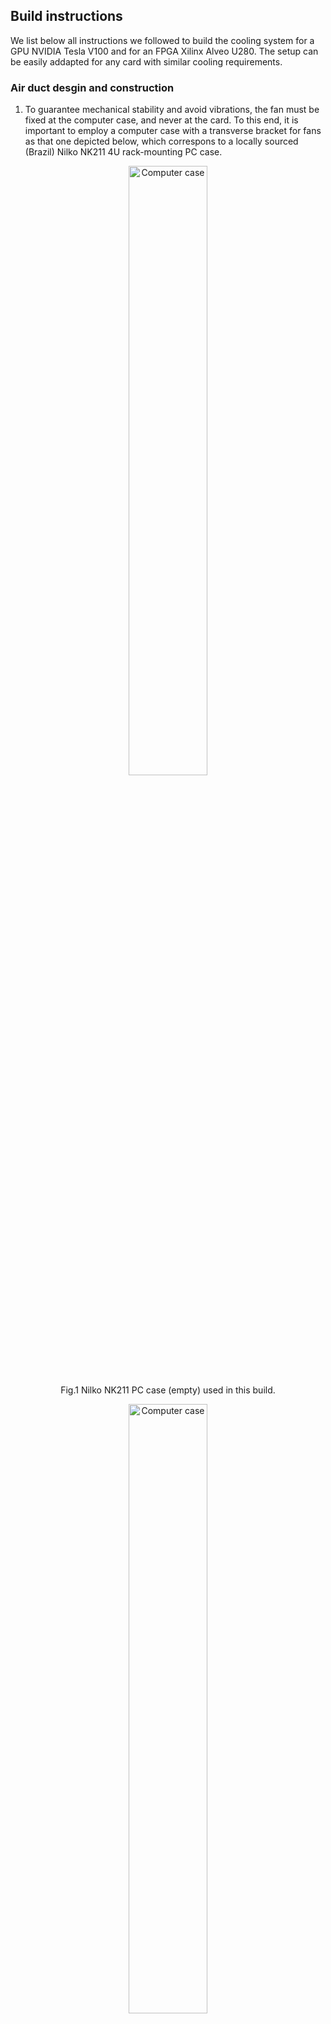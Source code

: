 ## Build instructions

We list below all instructions we followed to build the cooling system for 
a GPU NVIDIA Tesla V100 and for an FPGA Xilinx Alveo U280. The setup can be easily addapted for any card with similar cooling requirements. 

### Air duct desgin and construction 


1. To guarantee mechanical stability and avoid
vibrations, the fan must be fixed at the computer case, and never at the card. To
this end, it is important to employ a computer case with a transverse bracket 
for fans as that one depicted below, which correspons to a locally sourced (Brazil) Nilko NK211 4U
rack-mounting PC case.  

<p align="center">
<img src="../img/nilko.jpg" alt="Computer case" width="50%" /> 
<br>
Fig.1 Nilko NK211 PC case (empty) used in this build.
</p>

<p align="center">
<img src="../img/nilko2.jpg" alt="Computer case" width="50%" />  <br>
Fig.2 Nilko NK211 case with an nVidia Tesla V100 GPU  and all PC components installed. <br> Notice
the 60x60mm cooling fan mounting position (in front of the GPU card).
</p>



2. With the help of a cardboard sheet, for instance, draw the fan opening, mounting holes, and the reference marks for the 
card’s air intake, see below.

<p align="center">
<img src="../img/draw1.jpg" alt="Computer case" width="25%" /> 
<img src="../img/draw2.jpg" alt="Computer case" width="25%" /> 
<br>
Fig.3 Drawing guide lines (left) and full contour (right) of the GPU air intake on the cardboard.
template
</p>

3. Mark the center of each one of the duct openings and measure the vertical and horizontal distances
between them. Such distances will be very important to align the openings when making the 3D model, as
most 3D modeling softwares (we used Autodesk Fusion 360) have center-referenced primitives
(rectangles and circles).

<p align="center">
<img src="../img/draw3.jpg" alt="Computer case" width="25%" /> 
<br>
Fig.4 Cleaned-up outlines of the air duct intake (red) and outlet (blue) <br> and center-to-center
measurements (“x” and “y”).
</p>


4. Use a 3D modeling software to draw a 4mm thick mounting flange for the air duct inlet (similar to
the mounting structure of the fan itself). Draw an hollow frame corresponding to the GPU (or
FPGA) card’s air intake outline on the same diagram, at a plane offset from the origin by the distance
between the fan mounting position and the card’s air intake (when installed on the PC case). Make
this frame 15mm high, 2.5mm thick and oversized in such a way that allow a gap of at least 5mm
between the frame (which will become the duct’s air exit) and the board’s air intake. Refer to the
measurements token on the previous steps to align the two drawings. If possible, use the automatic composing features of the 3D modeling software to draw the air duct’s
body between the two ends (we used the “loft” tool on Autodesk Fusion 360. As this tool deals only
with solid object, we used it twice: for the outer and inner duct shells and subtracted the resulting
objects to obtain an hollow body).

<p align="center">
<img src="../img/3DP.png" alt="Computer case" width="25%" /> 
<img src="../img/3DP2.png" alt="Computer case" width="25%" /> 
<br>
Fig.5 Model the ends of the air duct (left) and use the 3D modeling software tools <br> to automatically
generate the complex structure connecting them (right).
</p>

5. Make a test-fit part of the complete air duct using a 3D printer. You can use regular PLA and low
filling (about 10%) for this test. Mount the test-fit part on the PC case and measure the gap between
the duct and the CPU (of FPGA) card. Modify the 3D model in order to make this gap 4mm wide
and uniform on all sides.

<p align="center">
<img src="../img/nvidiatest.jpg" alt="Computer case" width="50%" />  <br>
Fig.6 Test-fit piece mounted on the PC case. Notice the wide and irregular gap between the duct
and the nVidia GPU card’s air intake.
</p>

6. Make the final air duct using the 3D printer. Use an higher filling rate (we used 80%) to prevent
the supporting flange from being crushed when the mounting screws get tightened up. Use High
Temperature PLA (also called “Premium PLA”) or similar material, as most regular PLAs soften and
get deformed at temperatures as low as 50°C.

<p align="center">
<img src="../img/duct1.jpg" alt="Computer case" width="25%" /> 
<img src="../img/duct1.jpg" alt="Computer case" width="25%" /> 
<br>
Fig.7 Final measurements for the air ducts for the nVidia Tesla V100 GPU (left) and Xilinx Alveo
U280 FPGA cards (right). The mounting flange (bottom) is particular for the PC case we used. The
air outlet profile (top) can be used in any design made for these cards.
</p>

## Assembly Instructions

1. Apply adhesive rubber foam (6mm high by 10mm wide) on the internal wall of the air duct outlet
to seal the gap between the duct and the high performance board.

<p align="center">
<img src="../img/ass1.jpg" alt="Computer case" width="50%" /> 
<br>
Fig.8 Final air duct with rubber foam applied.
</p>

2. Install the cooling fan and the air duct on the PC case’s mounting bracket. If possible, remove the
fan bracket and detach the GPU (or FPGA) board power cable from the power supply to make the
assembly easier. Use M4x12mm bolts with narrow (allen) heads to fit on the mounting holes along
the fan’s body. Use nuts and lock washers to prevent the fan vibration from losing the bolts.

<p align="center">
<img src="../img/ass2.jpg" alt="Computer case" width="50%" /> 
<br>
Fig.7 Final measurements for the air ducts for the nVidia Tesla V100 GPU (left) and Xilinx Alveo
U280 FPGA cards (right). The mounting flange (bottom) is particular for the PC case we used. The
air outlet profile (top) can be used in any design made for these cards.
</p>

3. Install the cooling assembly in the computer case. Connect the power supply cable on the high
performance card and insert its air intake into the air duct outlet. Place paper sheets between the
card’s body and the air duct outlet to prevent the rubber foam from being dragged inside when the
card is inserted. Insert the card carefully until the cooling assembly can be secured into its designed
position. Mount the cooling assembly to the PC case and remove the paper sheets.

4. Look into the air duct through the fan and check if the power cable for the high performance card
is in place (along the duct’s side). Use a long screwdriver to set the cable in place if needed.

5. Secure all cables and wires inside the PC case using cable ties or other cable management system.
Make sure no cable is in the way of the air flow neither can came in contact with the fan blades.

<p align="center">
<img src="../img/tesla.jpg" alt="Computer case" width="25%" /> 
<img src="../img/xl.jpg" alt="Computer case" width="25%" /> 
<br>

6. Install the fan controller and connect the high performance card’s fan to one of its temperature-
controlled PWM outputs. Install the controller’s temperature sensor on the back of the case, in the
board’s hot air outlet. Extend the sensor’s wires if needed.

<p align="center">
<img src="../img/ass4.jpg" alt="Computer case" width="25%" /> 
<img src="../img/ass5.jpg" alt="Computer case" width="25%" /> 
<br>
  
7. Use some burn-in test program to stress the high performance card (for example, gpu-burn for the
nVidia Tesla: https://github.com/wilicc/gpu-burn). Configure the temperature controller to ensure
the board works within thermal specifications even with maximum power dissipation. We have set
the fan power (PWM duty cycle) at 40% and 100%, respectively for temperatures below 40°C and
above 55°C (for the intermediate temperatures, the fan power is linearly increased). This was done
on the Arduino-based fan controller using the settings shown below:
  
<p align="center">
<img src="../img/arduinocontrol.png" alt="Computer case" width="50%" /> 
<br>
